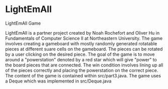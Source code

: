 # LightEmAll
LightEmAll Game

LightEmAll is a partner project created by Noah Rochefort and Oliver Hu in Fundamentals of Computer Science II at Northeastern University. 
The game involves creating a gameboard with mostly randomly generated rotatable pieces at different suare cells on the gameboard. The
pieces can be rotated by a user clicking on the desired piece. The goal of the game is to move around a "powerstation" denoted by a red star
which will give "power" to the board pieces that are connected. The win condition involves lining up all of the pieces correctly and placing
the powerstation on the correct piece. The content of the game is contained within src/part3.java. The game uses a Deque which was implemented
in src/Deque.java
